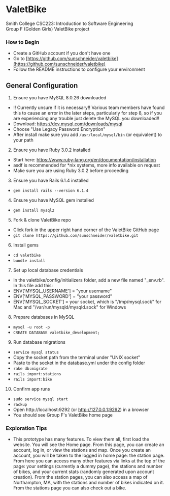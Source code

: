 # ValetBike

Smith College CSC223: Introduction to Software Engineering\
Group F (Golden Girls) ValetBike project


### How to Begin
* Create a GitHub account if you don't have one
* Go to [https://github.com/sunschneider/valetbike](https://github.com/sunschneider/valetbike)
* Follow the README instructions to configure your environment

## General Configuration
1. Ensure you have MySQL 8.0.26 downloaded 
* !! Currently unsure if it is necessary!! Various team members have found this to cause an error in the later steps, particularly for step 8, so if you are experiencing any trouble just delete the MySQL you downloaded!!
* Download: https://dev.mysql.com/downloads/mysql
* Choose "Use Legacy Password Encryption"
* After install make sure you add `/usr/local/mysql/bin` (or equivalent) to your path

2. Ensure you have Ruby 3.0.2 installed
* Start here: https://www.ruby-lang.org/en/documentation/installation
* asdf is recommended for *nix systems, more info available on request
* Make sure you are using Ruby 3.0.2 before proceeding

3. Ensure you have Rails 6.1.4 installed
* `gem install rails --version 6.1.4`

4. Ensure you have MySQL gem installed
* `gem install mysql2`

5. Fork & clone ValetBike repo
* Click fork in the upper right hand corner of the ValetBike GitHub page
* `git clone https://github.com/sunschneider/valetbike.git`

6. Install gems
* `cd valetbike`
* `bundle install`

7. Set up local database credentials 
* In the valetbike/config/initializers folder, add a new file named "_env.rb". In this file add this:
* ENV['MYSQL_USERNAME']   =   "your username"
* ENV['MYSQL_PASSWORD']   =   "your password"
* ENV['MYSQL_SOCKET'] = your socket, which is "/tmp/mysql.sock" for Mac and "/var/run/mysqld/mysqld.sock" for Windows


8. Prepare databases in MySQL
* `mysql -u root -p`
* `CREATE DATABASE valetbike_development;`

9. Run database migrations
* `service mysql status`
*  Copy the socket path from the terminal under "UNIX socket"
* Paste to the socket in the database.yml under the config folder 
* `rake db:migrate`
* `rails import:stations`
* `rails import:bike`

10. Confirm app runs
* `sudo service mysql start`
* `rackup`
* Open http://localhost:9292 (or http://127.0.0.1:9292) in a browser
* You should see Group F's ValetBike home page

### Exploration Tips
* This prototype has many features. To view them all, first load the website. You will see the Home page. From this page, you can create an account, log in, or view the stations and map. Once you create an account, you will be taken to the logged in home page: the station page. From here you can access many other features via links at the top of the page: your settings (currently a dummy page), the stations and number of bikes, and your current stats (randomly generated upon account creation). From the station pages, you can also access a map of Northampton, MA, with the stations and number of bikes indicated on it. From the stations page you can also check out a bike.
